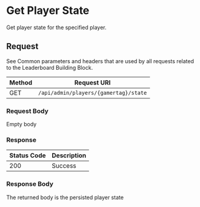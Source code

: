 # Get Player State

Get player state for the specified player.

## Request

See Common parameters and headers that are used by all requests related to the Leaderboard Building Block.

Method  | Request URI
------- | -----------
GET     | `/api/admin/players/{gamertag}/state`

### Request Body

Empty body

### Response

| Status Code | Description |
|-------------|-------------|
|200|Success|

### Response Body

The returned body is the persisted player state
